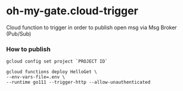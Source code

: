 # oh-my-gate.cloud-trigger
Cloud function to trigger in order to publish open msg via Msg Broker (Pub/Sub)


### How to publish

```
gcloud config set project `PROJECT ID`
```
```
gcloud functions deploy HelloGet \
--env-vars-file=.env \
--runtime go111 --trigger-http --allow-unauthenticated
```